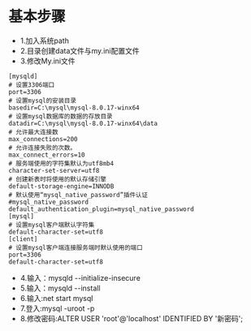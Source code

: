 # 基本步骤

* 1.加入系统path
* 2.目录创建data文件与my.ini配置文件
* 3.修改My.ini文件
```
[mysqld]
# 设置3306端口
port=3306
# 设置mysql的安装目录
basedir=C:\mysql\mysql-8.0.17-winx64
# 设置mysql数据库的数据的存放目录
datadir=C:\mysql\mysql-8.0.17-winx64\data
# 允许最大连接数
max_connections=200
# 允许连接失败的次数。
max_connect_errors=10
# 服务端使用的字符集默认为utf8mb4
character-set-server=utf8
# 创建新表时将使用的默认存储引擎
default-storage-engine=INNODB
# 默认使用“mysql_native_password”插件认证
#mysql_native_password
default_authentication_plugin=mysql_native_password
[mysql]
# 设置mysql客户端默认字符集
default-character-set=utf8
[client]
# 设置mysql客户端连接服务端时默认使用的端口
port=3306
default-character-set=utf8
```
* 4.输入：mysqld --initialize-insecure
* 5.输入：mysqld --install
* 6.输入:net start mysql
* 7.登入:mysql -uroot -p
* 8.修改密码:ALTER USER 'root'@'localhost' IDENTIFIED BY '新密码';